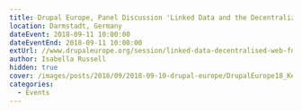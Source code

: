 ```yaml
---
title: Drupal Europe, Panel Discussion 'Linked Data and the Decentralized Web', 5pm
location: Darmstadt, Germany
dateEvent: 2018-09-11 10:00:00
dateEventEnd: 2018-09-11 10:00:00
extUrl: //www.drupaleurope.org/session/linked-data-decentralised-web-future
author: Isabella Russell
hidden: true
cover: /images/posts/2018/09/2018-09-10-drupal-europe/DrupalEurope18_KeyVisual_1200x480px.png
categories:
  - Events
---
```

